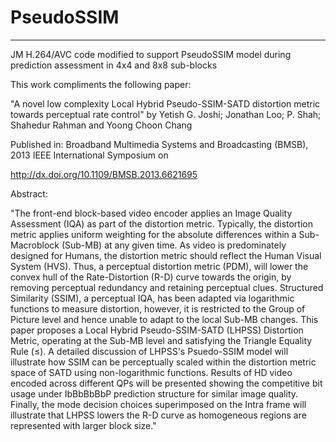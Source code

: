 # PseudoSSIM
----

JM H.264/AVC code modified to support PseudoSSIM model during prediction assessment in 4x4 and 8x8 sub-blocks

This work compliments the following paper:

"A novel low complexity Local Hybrid Pseudo-SSIM-SATD distortion metric towards perceptual rate control"
by Yetish G. Joshi; Jonathan Loo; P. Shah; Shahedur Rahman and Yoong Choon Chang

Published in: Broadband Multimedia Systems and Broadcasting (BMSB), 2013 IEEE International Symposium on 

http://dx.doi.org/10.1109/BMSB.2013.6621695

Abstract:

"The front-end block-based video encoder applies an Image Quality Assessment (IQA) as part of the distortion metric. Typically, the distortion metric applies uniform weighting for the absolute differences within a Sub-Macroblock (Sub-MB) at any given time. As video is predominately designed for Humans, the distortion metric should reflect the Human Visual System (HVS). Thus, a perceptual distortion metric (PDM), will lower the convex hull of the Rate-Distortion (R-D) curve towards the origin, by removing perceptual redundancy and retaining perceptual clues. Structured Similarity (SSIM), a perceptual IQA, has been adapted via logarithmic functions to measure distortion, however, it is restricted to the Group of Picture level and hence unable to adapt to the local Sub-MB changes. This paper proposes a Local Hybrid Pseudo-SSIM-SATD (LHPSS) Distortion Metric, operating at the Sub-MB level and satisfying the Triangle Equality Rule (≤). A detailed discussion of LHPSS's Psuedo-SSIM model will illustrate how SSIM can be perceptually scaled within the distortion metric space of SATD using non-logarithmic functions. Results of HD video encoded across different QPs will be presented showing the competitive bit usage under IbBbBbBbP prediction structure for similar image quality. Finally, the mode decision choices superimposed on the Intra frame will illustrate that LHPSS lowers the R-D curve as homogeneous regions are represented with larger block size."
